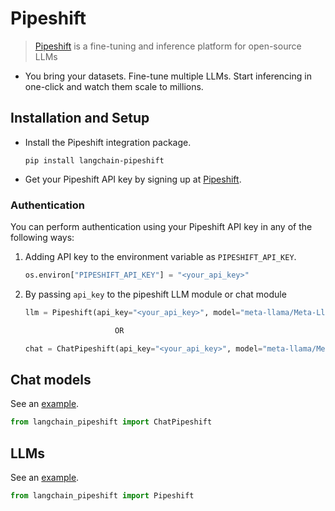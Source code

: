 # Pipeshift

> [Pipeshift](https://pipeshift.com) is a fine-tuning and inference platform for open-source LLMs

- You bring your datasets. Fine-tune multiple LLMs. Start inferencing in one-click and watch them scale to millions.

## Installation and Setup

- Install the Pipeshift integration package.

  ```
  pip install langchain-pipeshift
  ```

- Get your Pipeshift API key by signing up at [Pipeshift](https://pipeshift.com).

### Authentication

You can perform authentication using your Pipeshift API key in any of the following ways:

1.  Adding API key to the environment variable as `PIPESHIFT_API_KEY`.

    ```python
    os.environ["PIPESHIFT_API_KEY"] = "<your_api_key>"
    ```

2.  By passing `api_key` to the pipeshift LLM module or chat module

    ```python
    llm = Pipeshift(api_key="<your_api_key>", model="meta-llama/Meta-Llama-3.1-8B-Instruct", max_tokens=512)

                        OR

    chat = ChatPipeshift(api_key="<your_api_key>", model="meta-llama/Meta-Llama-3.1-8B-Instruct", max_tokens=512)
    ```

## Chat models

See an [example](/LangChain/docs/integrations/chat/pipeshift).

```python
from langchain_pipeshift import ChatPipeshift
```

## LLMs

See an [example](/LangChain/docs/integrations/llms/pipeshift).

```python
from langchain_pipeshift import Pipeshift
```
